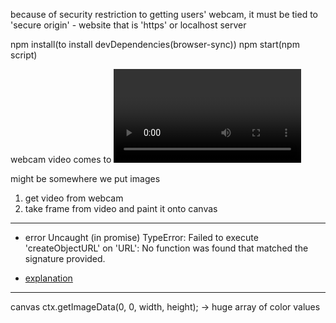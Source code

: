 because of security restriction to getting users' webcam, 
it must be tied to 'secure origin' - website that is 'https' or localhost server

npm install(to install devDependencies(browser-sync))
npm start(npm script)

webcam video comes to <video>tag and then take a sanp shot of video and dump it into <canvas>. then we can manipulate pixels, change colors ... on <canvas>

<div class="strip"> might be somewhere we put images


1. get video from webcam
2. take frame from video and paint it onto canvas
---

- error
Uncaught (in promise) TypeError: Failed to execute 'createObjectURL' on 'URL': No function was found that matched the signature provided.

- [explanation](https://errorsea.com/solved-uncaught-typeerror-failed-to-execute-createobjecturl-on-url-no-function-was-found-that-matched-the-signature-provided/)

---

canvas ctx.getImageData(0, 0, width, height);
-> huge array of color values